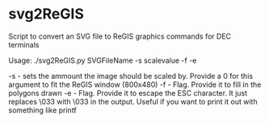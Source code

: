 # svg2ReGIS
Script to convert an SVG file to ReGIS graphics commands for DEC terminals

Usage:
./svg2ReGIS.py SVGFileName -s scalevalue -f -e

-s - sets the ammount the image should be scaled by. Provide a 0 for this argument to fit the ReGIS window (800x480)
-f - Flag. Provide it to fill in the polygons drawn
-e - Flag. Provide it to escape the ESC character. It just replaces \033 with \\033 in the output. Useful if you want to print it out with something like printf
